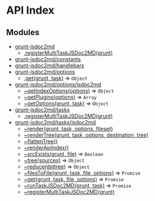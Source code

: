 # API Index #
## Modules

* [grunt-jsdoc2md](api/index.md#module_grunt-jsdoc2md)
    * [.registerMultiTaskJSDoc2MD(grunt)](api/index.md#module_grunt-jsdoc2md.registerMultiTaskJSDoc2MD)
* [grunt-jsdoc2md/constants](api/constants.md#module_grunt-jsdoc2md/constants)
* [grunt-jsdoc2md/handlebars](api/handlebars.md#module_grunt-jsdoc2md/handlebars)
* [grunt-jsdoc2md/options](api/options/index.md#module_grunt-jsdoc2md/options)
    * [.get(grunt, task)](api/options/index.md#module_grunt-jsdoc2md/options.get) ⇒ <code>Object</code>
* [grunt-jsdoc2md/options/jsdoc2md](api/options/jsdoc2md.md#module_grunt-jsdoc2md/options/jsdoc2md)
    * [~getIndexOptions(options)](api/options/jsdoc2md.md#module_grunt-jsdoc2md/options/jsdoc2md..getIndexOptions) ⇒ <code>Object</code>
    * [~getPlugins(options)](api/options/jsdoc2md.md#module_grunt-jsdoc2md/options/jsdoc2md..getPlugins) ⇒ <code>Array</code>
    * [~getOptions(grunt, task)](api/options/jsdoc2md.md#module_grunt-jsdoc2md/options/jsdoc2md..getOptions) ⇒ <code>Object</code>
* [grunt-jsdoc2md/tasks](api/tasks/index.md#module_grunt-jsdoc2md/tasks)
    * [.registerMultiTaskJSDoc2MD(grunt)](api/tasks/index.md#module_grunt-jsdoc2md/tasks.registerMultiTaskJSDoc2MD)
* [grunt-jsdoc2md/tasks/jsdoc2md](api/tasks/jsdoc2md.md#module_grunt-jsdoc2md/tasks/jsdoc2md)
    * [~render(grunt, task, options, fileset)](api/tasks/jsdoc2md.md#module_grunt-jsdoc2md/tasks/jsdoc2md..render)
    * [~renderTree(grunt, task, options, destination, tree)](api/tasks/jsdoc2md.md#module_grunt-jsdoc2md/tasks/jsdoc2md..renderTree)
    * [~flattenTree()](api/tasks/jsdoc2md.md#module_grunt-jsdoc2md/tasks/jsdoc2md..flattenTree)
    * [~renderApiIndex()](api/tasks/jsdoc2md.md#module_grunt-jsdoc2md/tasks/jsdoc2md..renderApiIndex)
    * [~srcExists(grunt, file)](api/tasks/jsdoc2md.md#module_grunt-jsdoc2md/tasks/jsdoc2md..srcExists) ⇒ <code>Boolean</code>
    * [~tree(sources)](api/tasks/jsdoc2md.md#module_grunt-jsdoc2md/tasks/jsdoc2md..tree) ⇒ <code>Object</code>
    * [~reduce(dsttree)](api/tasks/jsdoc2md.md#module_grunt-jsdoc2md/tasks/jsdoc2md..reduce) ⇒ <code>Object</code>
    * [~filesToFile(grunt, task, file, options)](api/tasks/jsdoc2md.md#module_grunt-jsdoc2md/tasks/jsdoc2md..filesToFile) ⇒ <code>Promise</code>
    * [~get(grunt, task, file, options)](api/tasks/jsdoc2md.md#module_grunt-jsdoc2md/tasks/jsdoc2md..get) ⇒ <code>Promise</code>
    * [~runTaskJSDoc2MD(grunt, task)](api/tasks/jsdoc2md.md#module_grunt-jsdoc2md/tasks/jsdoc2md..runTaskJSDoc2MD) ⇒ <code>Promise</code>
    * [~registerMultiTaskJSDoc2MD(grunt)](api/tasks/jsdoc2md.md#module_grunt-jsdoc2md/tasks/jsdoc2md..registerMultiTaskJSDoc2MD)
